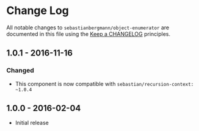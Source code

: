 # Change Log

All notable changes to `sebastianbergmann/object-enumerator` are documented in this file using the [Keep a CHANGELOG](http://keepachangelog.com/) principles.

## 1.0.1 - 2016-11-16

### Changed

* This component is now compatible with `sebastian/recursion-context: ~1.0.4`

## 1.0.0 - 2016-02-04

* Initial release

